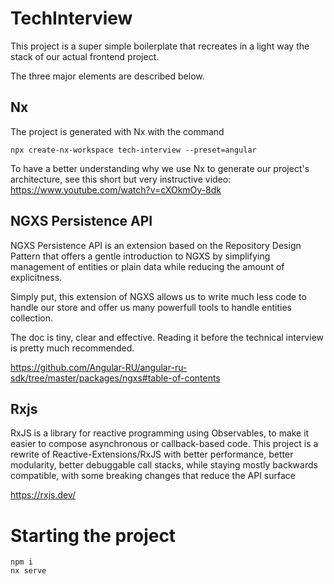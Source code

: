 

# TechInterview


This project is a super simple boilerplate that recreates in a light way the stack of our actual frontend project.

The three major elements are described below.

## Nx

The project is generated with Nx with the command 
```
npx create-nx-workspace tech-interview --preset=angular
```

To have a better understanding why we use Nx to generate our project's architecture, see this short but very instructive video:
https://www.youtube.com/watch?v=cXOkmOy-8dk

## NGXS Persistence API 

NGXS Persistence API is an extension based on the Repository Design Pattern that offers a gentle introduction to NGXS by simplifying management of entities or plain data while reducing the amount of explicitness.

Simply put, this extension of NGXS allows us to write much less code to handle our store and offer us many powerfull tools to handle entities collection.

The doc is tiny, clear and effective. Reading it before the technical interview is pretty much recommended.

https://github.com/Angular-RU/angular-ru-sdk/tree/master/packages/ngxs#table-of-contents

## Rxjs

RxJS is a library for reactive programming using Observables, to make it easier to compose asynchronous or callback-based code. This project is a rewrite of Reactive-Extensions/RxJS with better performance, better modularity, better debuggable call stacks, while staying mostly backwards compatible, with some breaking changes that reduce the API surface

https://rxjs.dev/

# Starting the project
```
npm i
nx serve
```
